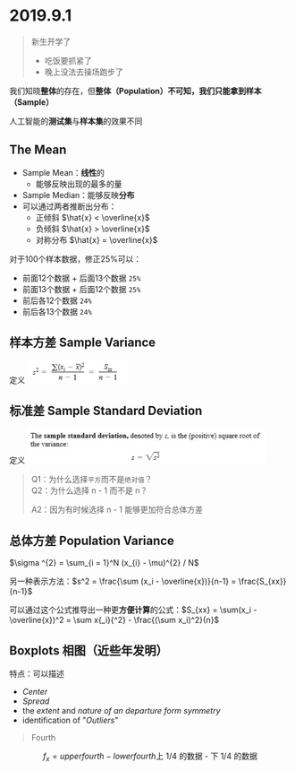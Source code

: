 # 2019.9.1

> 新生开学了
>
> - 吃饭要抓紧了
> - 晚上没法去操场跑步了

我们知晓**整体**的存在，但**整体（Population）**不可知，我们只能拿到**样本（Sample）**

人工智能的**测试集**与**样本集**的效果不同

## The Mean

[//]: # (算是上节课的复习)

- Sample Mean：**线性**的
  - 能够反映出现的最多的量
- Sample Median：能够反映**分布**
- 可以通过两者推断出分布：
  - 正倾斜 $\hat{x} < \overline{x}$
  - 负倾斜 $\hat{x} > \overline{x}$
  - 对称分布 $\hat{x} = \overline{x}$

[//]: # (为什么不用三等分？因为对半分好分)
[//]: # (为什么考虑异常点？数据源于实际，采集数据的时候会出现问题)

对于100个样本数据，修正25%可以：

- 前面12个数据 + 后面13个数据 `25%`
- 前面13个数据 + 后面12个数据 `25%`
- 前后各12个数据 `24%`
- 前后各13个数据 `24%`

## 样本方差 Sample Variance

定义 ![样本方差](../../images/概统/2019.9.2/样本方差.jpg)

## 标准差 Sample Standard Deviation

定义 ![样本标准差](../../images/概统/2019.9.2/样本标准差.jpg)

> Q1：为什么选择`平方`而不是`绝对值`？  
> Q2：为什么选择 n - 1 而不是 n？
>
> A2：因为有时候选择 n - 1 能够更加符合总体方差

## 总体方差 Population Variance

$\sigma ^{2} = \sum_{i = 1}^N (x_{i} - \mu)^{2} / N$

另一种表示方法：$s^2 = \frac{\sum (x_i - \overline{x})}{n-1} = \frac{S_{xx}}{n-1}$

可以通过这个公式推导出一种更**方便计算**的公式：$S_{xx} = \sum(x_i - \overline{x})^2 = \sum x{_i}{^2} - \frac{(\sum x_i)^2}{n}$

## Boxplots 相图（近些年发明）

特点：可以描述

- *Center*
- *Spread*
- the *extent* and *nature of an departure form symmetry*
- identification of "*Outliers*"

> Fourth

$$f_x = upper fourth - lower fourth \text{上 1/4 的数据 - 下 1/4 的数据}$$
